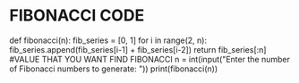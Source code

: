 # FIBONACCI CODE
def fibonacci(n):
    fib_series = [0, 1]
    for i in range(2, n):
        fib_series.append(fib_series[i-1] + fib_series[i-2])
    return fib_series[:n]
#VALUE THAT YOU WANT FIND FIBONACCI 
n = int(input("Enter the number of Fibonacci numbers to generate: "))
print(fibonacci(n))
